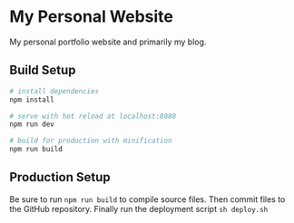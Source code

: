 # My Personal Website

My personal portfolio website and primarily my blog. 

## Build Setup
``` bash
# install dependencies
npm install

# serve with hot reload at localhost:8080
npm run dev

# build for production with minification
npm run build
```

## Production Setup
Be sure to run `npm run build` to compile source files. 
Then commit files to the GitHub repository. 
Finally run the deployment script `sh deploy.sh`

